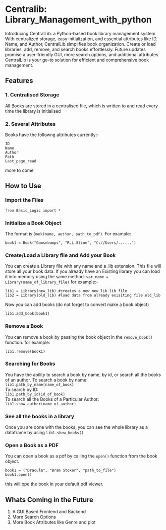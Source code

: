 # Centralib: Library_Management_with_python
Introducing CentralLib: a Python-based book library management system. With centralized storage, easy initialization, and essential attributes like ID, Name, and Author, CentralLib simplifies book organization. Create or load libraries, add, remove, and search books effortlessly. Future updates promise a user-friendly GUI, more search options, and additional attributes. CentralLib is your go-to solution for efficient and comprehensive book management.

## Features
### 1. Centralised Storage
All Books are stored in a centralised file, which is written to and read every time the library is initialised
### 2. Several Attributes
Books have the followng attributes currently:-
```
ID
Name
Author
Path
Last_page_read
```
more to come

## How to Use
### Import the Files
```
from Basic_Logic import *
```
### Initialize a  Book Object
The format is `Book(name, author, path_to_pdf)`. For example:
```
book1 = Book("Goosebumps", "R.L.Stine", "C://Users/......")
```
### Create/Load a Library file and Add your Book 
You can create a Library file with any name and a .lib extension. This file will store all your book data. If you already have an Existing library you can load it into memory using the same method.
`var_name = Library(name_of_library_file)`
for example:-
```
lib1 = Library(new_lib) #creates a new new_lib.lib file
lib2 = Library(old_lib) #load data from already exisiting file old_lib
```
Now you can add books (do not forget to convert make a book object)
```
lib1.add_book(book1)
```

### Remove a Book
You can remove a book by passing the book object in the `remove_book()` function. for example:
```
lib1.remove(book1)
```

### Searching for Books
You have the ability to search a book by name, by id, or search all the books of an author.
To search a book by name:<br />
`lib1.path_by_name(name_of_book)`<br />
To search by ID:<br />
`lib1.path_by_id(id_of_book)`<br />
To search all the Books of a Particular Author:<br />
`lib1.show_author(name_of_author)`<br />

### See all the books in a library
Once you are done with the books, you can see the whole library as a dataframe  by using `lib1.show_books()`

### Open a Book as a PDF
You can open a book as a pdf by calling the `open()` function from the book object.
```
book1 = ("Dracula", "Bram Stoker", "path_to_file")
book1.open()
```
this will ope the book in your default pdf viewer.

## Whats Coming in the Future
1. A GUI Based Frontend and Backend
2. More Search Options
3. More Book Attributes like Genre and plot
